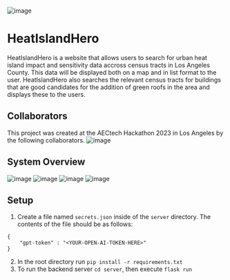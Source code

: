 ![image](https://github.com/kcpgilbert/HeatIslandHero/assets/120534381/20c6ff61-b377-458c-bb22-fd3fdb1826a8)

# HeatIslandHero

HeatIslandHero is a website that allows users to search for urban heat island impact and sensitivity data accross census tracts in Los Angeles County. This data will be displayed both on a map and in list format to the user. HeatIslandHero also searches the relevant census tracts for buildings that are good candidates for the addition of green roofs in the area and displays these to the users. 

## Collaborators

This project was created at the AECtech Hackathon 2023 in Los Angeles by the following collaborators. 
![image](https://github.com/kcpgilbert/HeatIslandHero/assets/120534381/36d63d0d-efc9-4133-8212-3c82ab302d07)

## System Overview
![image](https://github.com/kcpgilbert/HeatIslandHero/assets/120534381/c7bac068-b0f9-46e5-a049-4f27b517247e)
![image](https://github.com/kcpgilbert/HeatIslandHero/assets/120534381/b2bab462-227e-4786-bea6-1381e0a24ed8)
![image](https://github.com/kcpgilbert/HeatIslandHero/assets/120534381/4ce3149d-6b1b-4d61-902a-01ca3eb5dfb4)
![image](https://github.com/kcpgilbert/HeatIslandHero/assets/120534381/5bf0afae-fc05-4ee6-b313-02d0eaa951eb)

## Setup

1. Create a file named `secrets.json` inside of the `server` directory. The contents of the file should be as follows:
```
{
    "gpt-token" : "<YOUR-OPEN-AI-TOKEN-HERE>"
}
```
2. In the root directory run `pip install -r requirements.txt`
3. To run the backend server `cd server`, then execute `flask run`
